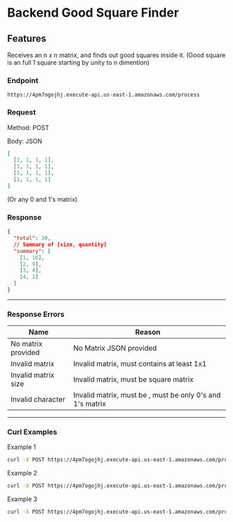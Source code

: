 # Backend Good Square Finder

## Features

Receives an n x n matrix, and finds out good squares inside it.
(Good square is an full 1 square starting by unity to n dimention)

### Endpoint

```
https://4pm7ogojhj.execute-api.us-east-1.amazonaws.com/process
```

### Request

Method: POST

Body: JSON

```json
[
  [1, 1, 1, 1],
  [1, 1, 1, 1],
  [1, 1, 1, 1],
  [1, 1, 1, 1]
]
```

(Or any 0 and 1's matrix)

### Response

```json
{
  "total": 30,
  // Summary of [size, quantity]
  "summary": [
    [1, 16],
    [2, 9],
    [3, 4],
    [4, 1]
  ]
}
```

---

### Response Errors

| Name                | Reason                                                    |
| ------------------- | --------------------------------------------------------- |
| No matrix provided  | No Matrix JSON provided                                   |
| Invalid matrix      | Invalid matrix, must contains at least 1x1                |
| Invalid matrix size | Invalid matrix, must be square matrix                     |
| Invalid character   | Invalid matrix, must be , must be only 0's and 1's matrix |

---

### Curl Examples

Example 1

```bash
curl -X POST https://4pm7ogojhj.execute-api.us-east-1.amazonaws.com/process -H "Content-Type: application/json" -d "[[1,1,1],[1,1,1],[1,1,1]]"
```

Example 2

```bash
curl -X POST https://4pm7ogojhj.execute-api.us-east-1.amazonaws.com/process -H "Content-Type: application/json" -d "[[1,1,1],[1,0,1],[1,1,1]]"
```

Example 3

```bash
curl -X POST https://4pm7ogojhj.execute-api.us-east-1.amazonaws.com/process -H "Content-Type: application/json" -d "[[1,1,1],[1,1,1],[1,1,0]]"
```
